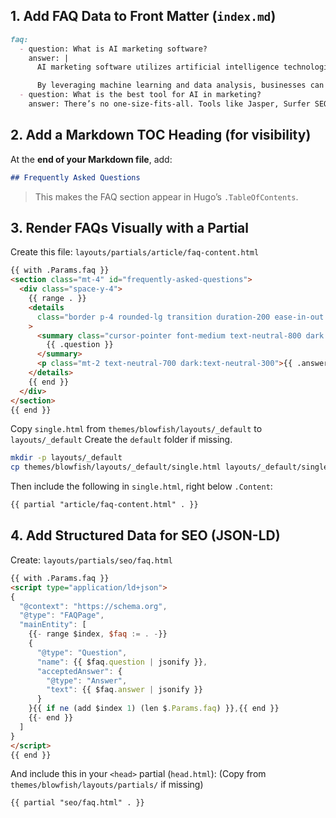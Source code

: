 ## 1. Add FAQ Data to Front Matter (`index.md`)

```markdown
faq:
  - question: What is AI marketing software?
    answer: |
      AI marketing software utilizes artificial intelligence technologies to automate decision-making, analyze data, and improve marketing efforts.

      By leveraging machine learning and data analysis, businesses can enhance engagement and boost marketing efficiency.
  - question: What is the best tool for AI in marketing?
    answer: There’s no one-size-fits-all. Tools like Jasper, Surfer SEO, and Grammarly offer different strengths depending on your needs.

```

## 2. Add a Markdown TOC Heading (for visibility)

At the **end of your Markdown file**, add:

```markdown
## Frequently Asked Questions
```
> This makes the FAQ section appear in Hugo’s `.TableOfContents`.

## 3. Render FAQs Visually with a Partial

Create this file:  `layouts/partials/article/faq-content.html`

```html
{{ with .Params.faq }}
<section class="mt-4" id="frequently-asked-questions">
  <div class="space-y-4">
    {{ range . }}
    <details
      class="border p-4 rounded-lg transition duration-200 ease-in-out hover:shadow-md focus:outline-none focus:ring-0 focus:outline-offset-0"
    >
      <summary class="cursor-pointer font-medium text-neutral-800 dark:text-neutral-100">
        {{ .question }}
      </summary>
      <p class="mt-2 text-neutral-700 dark:text-neutral-300">{{ .answer | markdownify }}</p>
    </details>
    {{ end }}
  </div>
</section>
{{ end }}

```

Copy `single.html` from `themes/blowfish/layouts/_default` to `layouts/_default`
Create the `default` folder if missing.

```bash
mkdir -p layouts/_default
cp themes/blowfish/layouts/_default/single.html layouts/_default/single.html 
```

Then include the following in `single.html`, right below `.Content`:

```html
{{ partial "article/faq-content.html" . }}
```

## 4. Add Structured Data for SEO (JSON-LD)

Create:  `layouts/partials/seo/faq.html`

```html
{{ with .Params.faq }}
<script type="application/ld+json">
{
  "@context": "https://schema.org",
  "@type": "FAQPage",
  "mainEntity": [
    {{- range $index, $faq := . -}}
    {
      "@type": "Question",
      "name": {{ $faq.question | jsonify }},
      "acceptedAnswer": {
        "@type": "Answer",
        "text": {{ $faq.answer | jsonify }}
      }
    }{{ if ne (add $index 1) (len $.Params.faq) }},{{ end }}
    {{- end }}
  ]
}
</script>
{{ end }}

```

And include this in your `<head>` partial (`head.html`):
(Copy from `themes/blowfish/layouts/partials/` if missing)

```html
{{ partial "seo/faq.html" . }}
```